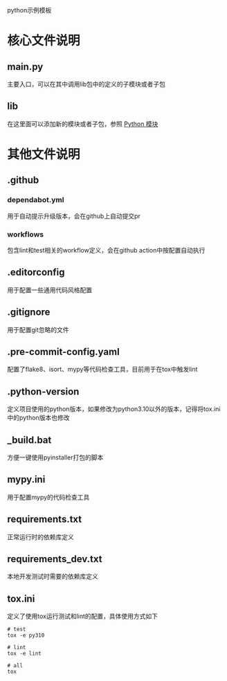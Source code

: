 python示例模板

# 核心文件说明
## main.py
主要入口，可以在其中调用lib包中的定义的子模块或者子包

## lib
在这里面可以添加新的模块或者子包，参照 [Python 模块](https://docs.python.org/3/tutorial/modules.html)

# 其他文件说明
## .github
### dependabot.yml
用于自动提示升级版本，会在github上自动提交pr

### workflows
包含lint和test相关的workflow定义，会在github action中按配置自动执行

## .editorconfig
用于配置一些通用代码风格配置

## .gitignore
用于配置git忽略的文件

## .pre-commit-config.yaml
配置了flake8、isort、mypy等代码检查工具，目前用于在tox中触发lint

## .python-version
定义项目使用的python版本，如果修改为python3.10以外的版本，记得将tox.ini中的python版本也修改

## _build.bat
方便一键使用pyinstaller打包的脚本

## mypy.ini
用于配置mypy的代码检查工具

## requirements.txt
正常运行时的依赖库定义

## requirements_dev.txt
本地开发测试时需要的依赖库定义

## tox.ini
定义了使用tox运行测试和lint的配置，具体使用方式如下

```shell
# test
tox -e py310

# lint
tox -e lint

# all
tox
```
